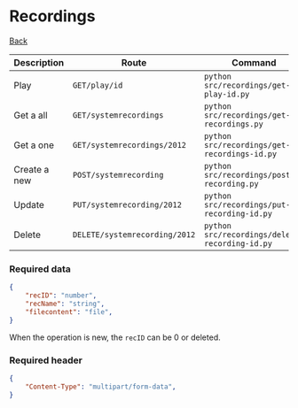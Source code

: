 # Recordings
[Back](../README.md#menu)


| Description | Route | Command
|-------------|-------|---------|
|Play |`GET/play/id`|`python src/recordings/get-play-id.py`|
|Get a all |`GET/systemrecordings`|`python src/recordings/get-recordings.py`|
|Get a one |`GET/systemrecordings/2012`|`python src/recordings/get-recordings-id.py`| 
|Create a new |`POST/systemrecording`|`python src/recordings/post-recording.py`|  
|Update|`PUT/systemrecording/2012`|`python src/recordings/put-recording-id.py`|
|Delete | `DELETE/systemrecording/2012` | `python src/recordings/delete-recording-id.py` |

### Required data
```json
{
    "recID": "number",
    "recName": "string",
    "filecontent": "file",
}
```
When the operation is new, the `recID` can be 0 or deleted.
### Required header
```json
{
    "Content-Type": "multipart/form-data",
}
```
